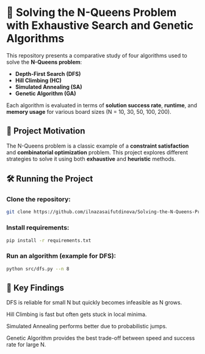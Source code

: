 # 🧩 Solving the N-Queens Problem with Exhaustive Search and Genetic Algorithms

This repository presents a comparative study of four algorithms used to solve the **N-Queens problem**:

- **Depth-First Search (DFS)**
- **Hill Climbing (HC)**
- **Simulated Annealing (SA)**
- **Genetic Algorithm (GA)**

Each algorithm is evaluated in terms of **solution success rate**, **runtime**, and **memory usage** for various board sizes (N = 10, 30, 50, 100, 200).

## 🧠 Project Motivation

The N-Queens problem is a classic example of a **constraint satisfaction** and **combinatorial optimization** problem. This project explores different strategies to solve it using both **exhaustive** and **heuristic** methods.

## 🛠️ Running the Project

### Clone the repository:
```bash
git clone https://github.com/ilnazasaifutdinova/Solving-the-N-Queens-Problem-with-Exhaustive-Search-and-Genetic-Algorithms.git
```
### Install requirements:
```bash
pip install -r requirements.txt
```
### Run an algorithm (example for DFS):
```bash
python src/dfs.py --n 8
```

## 📌 Key Findings
DFS is reliable for small N but quickly becomes infeasible as N grows.

Hill Climbing is fast but often gets stuck in local minima.

Simulated Annealing performs better due to probabilistic jumps.

Genetic Algorithm provides the best trade-off between speed and success rate for large N.

